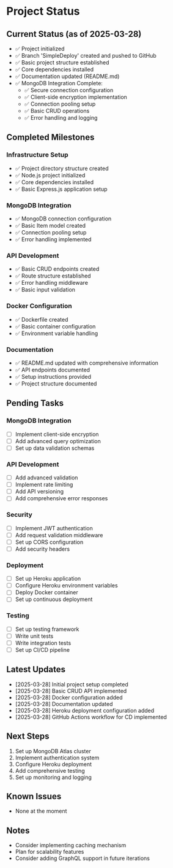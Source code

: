 # Project Status

## Current Status (as of 2025-03-28)
- ✅ Project initialized
- ✅ Branch 'SimpleDeploy' created and pushed to GitHub
- ✅ Basic project structure established
- ✅ Core dependencies installed
- ✅ Documentation updated (README.md)
- ✅ MongoDB Integration Complete:
  - ✅ Secure connection configuration
  - ✅ Client-side encryption implementation
  - ✅ Connection pooling setup
  - ✅ Basic CRUD operations
  - ✅ Error handling and logging

## Completed Milestones
### Infrastructure Setup
- ✅ Project directory structure created
- ✅ Node.js project initialized
- ✅ Core dependencies installed
- ✅ Basic Express.js application setup

### MongoDB Integration
- ✅ MongoDB connection configuration
- ✅ Basic Item model created
- ✅ Connection pooling setup
- ✅ Error handling implemented

### API Development
- ✅ Basic CRUD endpoints created
- ✅ Route structure established
- ✅ Error handling middleware
- ✅ Basic input validation

### Docker Configuration
- ✅ Dockerfile created
- ✅ Basic container configuration
- ✅ Environment variable handling

### Documentation
- ✅ README.md updated with comprehensive information
- ✅ API endpoints documented
- ✅ Setup instructions provided
- ✅ Project structure documented

## Pending Tasks
### MongoDB Integration
- [ ] Implement client-side encryption
- [ ] Add advanced query optimization
- [ ] Set up data validation schemas

### API Development
- [ ] Add advanced validation
- [ ] Implement rate limiting
- [ ] Add API versioning
- [ ] Add comprehensive error responses

### Security
- [ ] Implement JWT authentication
- [ ] Add request validation middleware
- [ ] Set up CORS configuration
- [ ] Add security headers

### Deployment
- [ ] Set up Heroku application
- [ ] Configure Heroku environment variables
- [ ] Deploy Docker container
- [ ] Set up continuous deployment

### Testing
- [ ] Set up testing framework
- [ ] Write unit tests
- [ ] Write integration tests
- [ ] Set up CI/CD pipeline

## Latest Updates
- [2025-03-28] Initial project setup completed
- [2025-03-28] Basic CRUD API implemented
- [2025-03-28] Docker configuration added
- [2025-03-28] Documentation updated
- [2025-03-28] Heroku deployment configuration added
- [2025-03-28] GitHub Actions workflow for CD implemented

## Next Steps
1. Set up MongoDB Atlas cluster
2. Implement authentication system
3. Configure Heroku deployment
4. Add comprehensive testing
5. Set up monitoring and logging

## Known Issues
- None at the moment

## Notes
- Consider implementing caching mechanism
- Plan for scalability features
- Consider adding GraphQL support in future iterations